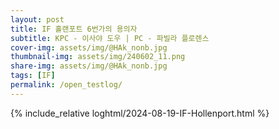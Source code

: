 ```yaml
---
layout: post
title: IF 홀랜포트 6번가의 용의자
subtitle: KPC - 이사야 도우 | PC - 파빌라 플로렌스
cover-img: assets/img/@HAk_nonb.jpg
thumbnail-img: assets/img/240602_11.png
share-img: assets/img/@HAk_nonb.jpg
tags: [IF]
permalink: /open_testlog/
---
```



{% include_relative loghtml/2024-08-19-IF-Hollenport.html %}
